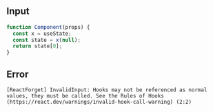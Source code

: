 
## Input

```javascript
function Component(props) {
  const x = useState;
  const state = x(null);
  return state[0];
}

```


## Error

```
[ReactForget] InvalidInput: Hooks may not be referenced as normal values, they must be called. See the Rules of Hooks (https://react.dev/warnings/invalid-hook-call-warning) (2:2)
```
          
      